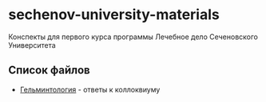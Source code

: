 # sechenov-university-materials
Конспекты для первого курса программы Лечебное дело Сеченовского Университета

## Список файлов

- [Гельминтология](Гельминтология.pdf) - ответы к коллоквиуму
